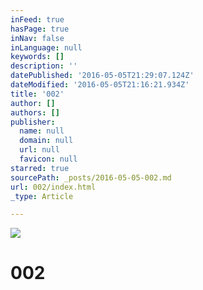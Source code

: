 ```yaml
---
inFeed: true
hasPage: true
inNav: false
inLanguage: null
keywords: []
description: ''
datePublished: '2016-05-05T21:29:07.124Z'
dateModified: '2016-05-05T21:16:21.934Z'
title: '002'
author: []
authors: []
publisher:
  name: null
  domain: null
  url: null
  favicon: null
starred: true
sourcePath: _posts/2016-05-05-002.md
url: 002/index.html
_type: Article

---
```

![](https://the-grid-user-content.s3-us-west-2.amazonaws.com/d06fdc92-8005-47a2-b285-dd9466cfc4fc.jpg)

# 002